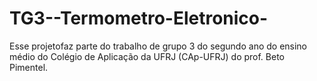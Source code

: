 # TG3--Termometro-Eletronico-
Esse projetofaz parte do trabalho de grupo 3 do segundo ano do ensino médio do Colégio de Aplicação da UFRJ (CAp-UFRJ) do prof. Beto Pimentel.
